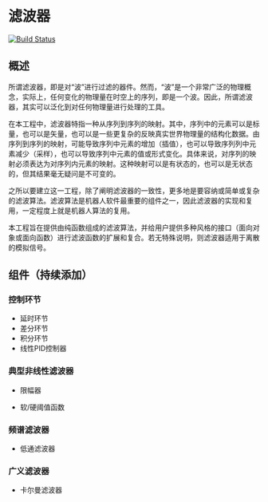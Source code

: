 # 滤波器

[![Build Status](https://www.travis-ci.org/MechDancer/filters.svg?branch=master)](https://www.travis-ci.org/MechDancer/filters)

## 概述

所谓滤波器，即是对“波”进行过滤的器件。然而，“波”是一个非常广泛的物理概念，实际上，任何变化的物理量在时空上的序列，即是一个波。因此，所谓滤波器，其实可以泛化到对任何物理量进行处理的工具。

在本工程中，滤波器特指一种从序列到序列的映射。其中，序列中的元素可以是标量，也可以是矢量，也可以是一些更复杂的反映真实世界物理量的结构化数据。由序列到序列的映射，可能导致序列中元素的增加（插值），也可以导致序列列中元素减少（采样），也可以导致序列中元素的值或形式变化。具体来说，对序列的映射必须表达为对序列内元素的映射。这种映射可以是有状态的，也可以是无状态的，但其结果毫无疑问是不可变的。

之所以要建立这一工程，除了阐明滤波器的一致性，更多地是要容纳或简单或复杂的滤波算法。滤波算法是机器人软件最重要的组件之一，因此滤波器的实现和复用，一定程度上就是机器人算法的复用。

本工程旨在提供由纯函数组成的滤波算法，并给用户提供多种风格的接口（面向对象或面向函数）进行滤波函数的扩展和复合。若无特殊说明，则滤波器适用于离散的模拟信号。

## 组件（持续添加）

### 控制环节

* 延时环节
* 差分环节
* 积分环节
* 线性PID控制器

### 典型非线性滤波器

* 限幅器

* 软/硬阈值函数


### 频谱滤波器

* 低通滤波器

### 广义滤波器

* 卡尔曼滤波器

  

  